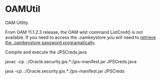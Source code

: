 # OAMUtil
OAM Utility

From OAM 11.1.2.3 release, the OAM wlst command ListCred() is not available. If you need to access the .oamkeystore you will need to [retrieve the .oamkeystore password programatically](http://howtoidm.blogspot.com/2015/07/how-to-retrieve-oamkeystore-oamstore.html).

Compile and execute the JPSCreds.java

javac -cp .:<PATH>/Oracle.security.jps.*:<PATH>/jps-manifest.jar JPSCreds.java

java -cp .:<PATH>/Oracle.security.jps.*:<PATH>/jps-manifest.jar JPSCreds
